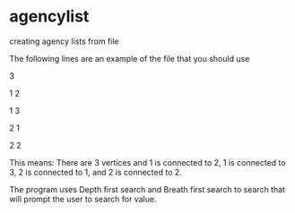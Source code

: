 # agencylist
creating agency lists from file

The following lines are an example of the file that you should use


3

1 2

1 3

2 1

2 2

This means: There are 3 vertices and 1 is connected to 2, 1 is connected to 3, 2 is connected to 1, and 2 is connected to 2.

The program uses Depth first search and Breath first search to search that will prompt the user to search for value.
